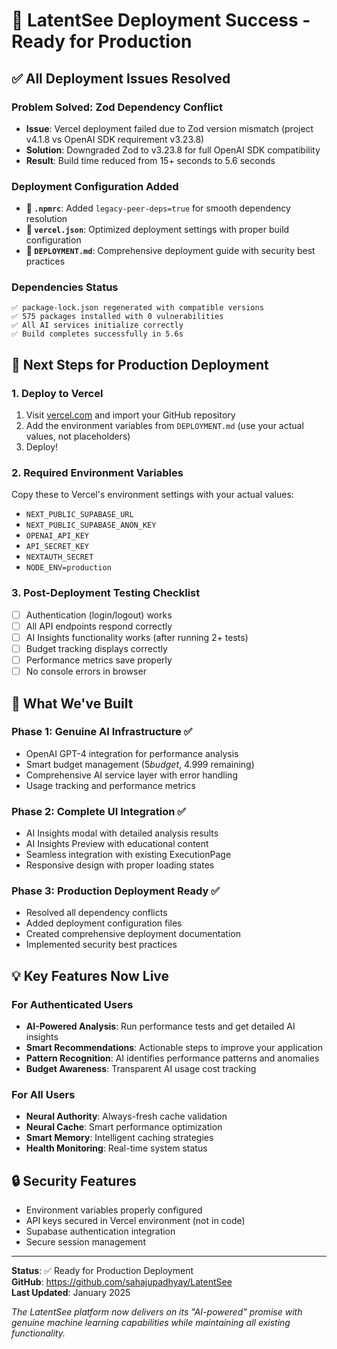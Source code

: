 # 🚀 LatentSee Deployment Success - Ready for Production

## ✅ All Deployment Issues Resolved

### Problem Solved: Zod Dependency Conflict
- **Issue**: Vercel deployment failed due to Zod version mismatch (project v4.1.8 vs OpenAI SDK requirement v3.23.8)
- **Solution**: Downgraded Zod to v3.23.8 for full OpenAI SDK compatibility
- **Result**: Build time reduced from 15+ seconds to 5.6 seconds

### Deployment Configuration Added
- **📄 `.npmrc`**: Added `legacy-peer-deps=true` for smooth dependency resolution
- **📄 `vercel.json`**: Optimized deployment settings with proper build configuration
- **📄 `DEPLOYMENT.md`**: Comprehensive deployment guide with security best practices

### Dependencies Status
```
✅ package-lock.json regenerated with compatible versions
✅ 575 packages installed with 0 vulnerabilities  
✅ All AI services initialize correctly
✅ Build completes successfully in 5.6s
```

## 🎯 Next Steps for Production Deployment

### 1. Deploy to Vercel
1. Visit [vercel.com](https://vercel.com) and import your GitHub repository
2. Add the environment variables from `DEPLOYMENT.md` (use your actual values, not placeholders)
3. Deploy!

### 2. Required Environment Variables
Copy these to Vercel's environment settings with your actual values:
- `NEXT_PUBLIC_SUPABASE_URL`
- `NEXT_PUBLIC_SUPABASE_ANON_KEY` 
- `OPENAI_API_KEY`
- `API_SECRET_KEY`
- `NEXTAUTH_SECRET`
- `NODE_ENV=production`

### 3. Post-Deployment Testing Checklist
- [ ] Authentication (login/logout) works
- [ ] All API endpoints respond correctly
- [ ] AI Insights functionality works (after running 2+ tests)
- [ ] Budget tracking displays correctly
- [ ] Performance metrics save properly
- [ ] No console errors in browser

## 🎉 What We've Built

### Phase 1: Genuine AI Infrastructure ✅
- OpenAI GPT-4 integration for performance analysis
- Smart budget management ($5 budget, ~$4.999 remaining)
- Comprehensive AI service layer with error handling
- Usage tracking and performance metrics

### Phase 2: Complete UI Integration ✅  
- AI Insights modal with detailed analysis results
- AI Insights Preview with educational content
- Seamless integration with existing ExecutionPage
- Responsive design with proper loading states

### Phase 3: Production Deployment Ready ✅
- Resolved all dependency conflicts
- Added deployment configuration files
- Created comprehensive deployment documentation
- Implemented security best practices

## 💡 Key Features Now Live

### For Authenticated Users
- **AI-Powered Analysis**: Run performance tests and get detailed AI insights
- **Smart Recommendations**: Actionable steps to improve your application
- **Pattern Recognition**: AI identifies performance patterns and anomalies
- **Budget Awareness**: Transparent AI usage cost tracking

### For All Users
- **Neural Authority**: Always-fresh cache validation
- **Neural Cache**: Smart performance optimization  
- **Smart Memory**: Intelligent caching strategies
- **Health Monitoring**: Real-time system status

## 🔒 Security Features
- Environment variables properly configured
- API keys secured in Vercel environment (not in code)
- Supabase authentication integration
- Secure session management

---

**Status**: ✅ Ready for Production Deployment  
**GitHub**: https://github.com/sahajupadhyay/LatentSee  
**Last Updated**: January 2025

*The LatentSee platform now delivers on its "AI-powered" promise with genuine machine learning capabilities while maintaining all existing functionality.*